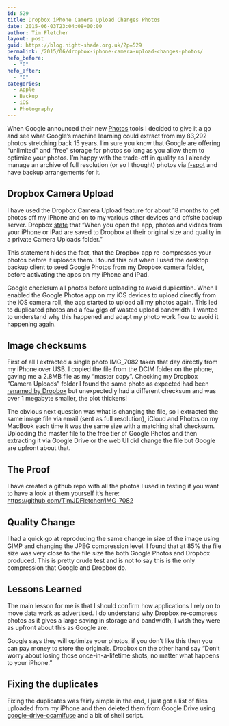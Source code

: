 ```yaml
---
id: 529
title: Dropbox iPhone Camera Upload Changes Photos
date: 2015-06-03T23:04:08+00:00
author: Tim Fletcher
layout: post
guid: https://blog.night-shade.org.uk/?p=529
permalink: /2015/06/dropbox-iphone-camera-upload-changes-photos/
hefo_before:
  - "0"
hefo_after:
  - "0"
categories:
  - Apple
  - Backup
  - iOS
  - Photography
---
```

When Google announced their new [Photos](https://photos.google.com) tools I decided to give it a go and see what Google&#8217;s machine learning could extract from my 83,292 photos stretching back 15 years. I&#8217;m sure you know that Google are offering &#8220;unlimited&#8221; and &#8220;free&#8221; storage for photos so long as you allow them to optimize your photos. I&#8217;m happy with the trade-off in quality as I already manage an archive of full resolution (or so I thought) photos via [f-spot](http://f-spot.org/) and have backup arrangements for it.

## Dropbox Camera Upload

I have used the Dropbox Camera Upload feature for about 18 months to get photos off my iPhone and on to my various other devices and offsite backup server. Dropbox [state](https://blogs.dropbox.com/dropbox/2012/06/your-photos-simplified-part-iii/) that &#8220;When you open the app, photos and videos from your iPhone or iPad are saved to Dropbox at their original size and quality in a private Camera Uploads folder.&#8221;

This statement hides the fact, that the Dropbox app re-compresses your photos before it uploads them. I found this out when I used the desktop backup client to seed Google Photos from my Dropbox camera folder, before activating the apps on my iPhone and iPad.

Google checksum all photos before uploading to avoid duplication. When I enabled the Google Photos app on my iOS devices to upload directly from the iOS camera roll, the app started to upload all my photos again. This led to duplicated photos and a few gigs of wasted upload bandwidth. I wanted to understand why this happened and adapt my photo work flow to avoid it happening again.

## Image checksums

First of all I extracted a single photo IMG_7082 taken that day directly from my iPhone over USB. I copied the file from the DCIM folder on the phone, gaving me a 2.8MB file as my &#8220;master copy&#8221;. Checking my Dropbox &#8220;Camera Uploads&#8221; folder I found the same photo as expected had been [renamed by Dropbox](https://www.dropbox.com/en/help/4208) but unexpectedly had a different checksum and was over 1 megabyte smaller, the plot thickens!

The obvious next question was what is changing the file, so I extracted the same image file via email (sent as full resolution), iCloud and Photos on my MacBook each time it was the same size with a matching sha1 checksum. Uploading the master file to the free tier of Google Photos and then extracting it via Google Drive or the web UI did change the file but Google are upfront about that.

## The Proof

I have created a github repo with all the photos I used in testing if you want to have a look at them yourself it&#8217;s here: <https://github.com/TimJDFletcher/IMG_7082>

## Quality Change

I had a quick go at reproducing the same change in size of the image using GIMP and changing the JPEG compression level. I found that at 85% the file size was very close to the file size the both Google Photos and Dropbox produced. This is pretty crude test and is not to say this is the only compression that Google and Dropbox do.

## Lessons Learned

The main lesson for me is that I should confirm how applications I rely on to move data work as advertised. I do understand why Dropbox re-compress photos as it gives a large saving in storage and bandwidth, I wish they were as upfront about this as Google are.

Google says they will optimize your photos, if you don&#8217;t like this then you can pay money to store the originals. Dropbox on the other hand say &#8220;Don’t worry about losing those once-in-a-lifetime shots, no matter what happens to your iPhone.&#8221;

## Fixing the duplicates

Fixing the duplicates was fairly simple in the end, I just got a list of files uploaded from my iPhone and then deleted them from Google Drive using [google-drive-ocamlfuse](https://github.com/astrada/google-drive-ocamlfuse) and a bit of shell script.